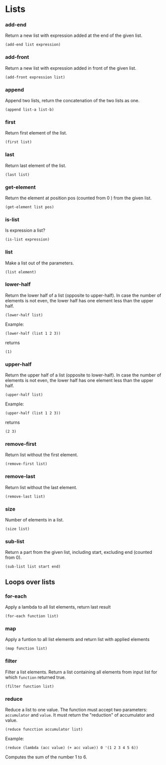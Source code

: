 # Lists

### add-end
Return a new list with expression added at the end of the given list.
```
(add-end list expression)
```

### add-front
Return a new list with expression added in front of the given list.
```
(add-front expression list)
```

### append
Append two lists, return the concatenation of the two lists as one.

```
(append list-a list-b)
```

### first
Return first element of the list.
```
(first list)
```

### last
Return last element of the list.
```
(last list)
```

### get-element
Return the element at position pos (counted from 0 ) from the given list.
```
(get-element list pos)
```

### is-list
Is expression a list?
```
(is-list expression)
```

### list
Make a list out of the parameters.
```
(list element)
```

### lower-half
Return the lower half of a list (opposite to upper-half). In case the number of elements is not even,
the lower half has one element less than the upper half.
```
(lower-half list)
```
Example:
```
(lower-half (list 1 2 3))
```
returns
```
(1)
```

### upper-half
Return the upper half of a list (opposite to lower-half). In case the number of elements is not even,
the lower half has one element less than the upper half.
```
(upper-half list)
```
Example:
```
(upper-half (list 1 2 3))
```
returns
```
(2 3)
```

### remove-first
Return list without the first element.
```
(remove-first list)
```

### remove-last
Return list without the last element.
```
(remove-last list)
```

### size
Number of elements in a list.
```
(size list)
```

### sub-list
Return a part from the given list, including start, excluding end (counted from 0).
```
(sub-list list start end)
```

## Loops over lists

### for-each
Apply a lambda to all list elements, return last result
```
(for-each function list)
```

### map
Apply a funtion to all list elements and return list with applied elements
```
(map function list)
```

### filter
Filter a list elements. Return a list containing all elements from input list for which `function` returned true.
```
(filter function list)
```

### reduce
Reduce a list to one value. The function must accept two parameters: 
`accumulator` and `value`. It must return the \"reduction\" of accumulator and value.
```
(reduce funcction accumulator list)
```
Example:
```
(reduce (lambda (acc value) (+ acc value)) 0 '(1 2 3 4 5 6))
```
Computes the sum of the number 1 to 6.
